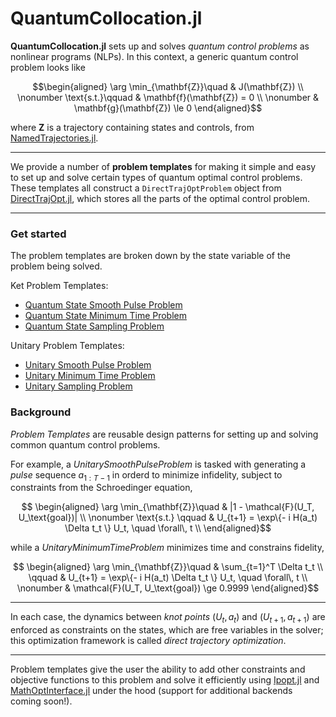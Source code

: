 # QuantumCollocation.jl

**QuantumCollocation.jl** sets up and solves *quantum control problems* as nonlinear programs (NLPs). In this context, a generic quantum control problem looks like
```math
\begin{aligned}
    \arg \min_{\mathbf{Z}}\quad & J(\mathbf{Z}) \\
    \nonumber \text{s.t.}\qquad & \mathbf{f}(\mathbf{Z}) = 0 \\
    \nonumber & \mathbf{g}(\mathbf{Z}) \le 0  
\end{aligned}
```
where $\mathbf{Z}$ is a trajectory  containing states and controls, from [NamedTrajectories.jl](https://github.com/harmoniqs/NamedTrajectories.jl).

-----

We provide a number of **problem templates** for making it simple and easy to set up and solve 
certain types of quantum optimal control problems. These templates all construct a 
`DirectTrajOptProblem` object from [DirectTrajOpt.jl](https://github.com/harmoniqs/DirectTrajOpt.jl), which stores all the parts of the optimal control problem.

-----

### Get started

The problem templates are broken down by the state variable of the problem being solved.

Ket Problem Templates:
- [Quantum State Smooth Pulse Problem](@ref)
- [Quantum State Minimum Time Problem](@ref)
- [Quantum State Sampling Problem](@ref)

Unitary Problem Templates:
- [Unitary Smooth Pulse Problem](@ref)
- [Unitary Minimum Time Problem](@ref)
- [Unitary Sampling Problem](@ref)

### Background

*Problem Templates* are reusable design patterns for setting up and solving common quantum control problems. 

For example, a *UnitarySmoothPulseProblem* is tasked with generating a *pulse* sequence $a_{1:T-1}$ in orderd to minimize infidelity, subject to constraints from the Schroedinger equation,
```math
    \begin{aligned}
        \arg \min_{\mathbf{Z}}\quad & |1 - \mathcal{F}(U_T, U_\text{goal})|  \\
        \nonumber \text{s.t.}
        \qquad & U_{t+1} = \exp\{- i H(a_t) \Delta t_t \} U_t, \quad \forall\, t \\
    \end{aligned}
```
while a *UnitaryMinimumTimeProblem* minimizes time and constrains fidelity,
```math
    \begin{aligned}
        \arg \min_{\mathbf{Z}}\quad & \sum_{t=1}^T \Delta t_t \\
        \qquad & U_{t+1} = \exp\{- i H(a_t) \Delta t_t \} U_t, \quad \forall\, t \\
        \nonumber & \mathcal{F}(U_T, U_\text{goal}) \ge 0.9999
    \end{aligned}
```

-----

In each case, the dynamics between *knot points* $(U_t, a_t)$ and $(U_{t+1}, a_{t+1})$ are enforced as constraints on the states, which are free variables in the solver; this optimization framework is called *direct trajectory optimization*. 

-----

Problem templates give the user the ability to add other constraints and objective functions to this problem and solve it efficiently using [Ipopt.jl](https://github.com/jump-dev/Ipopt.jl) and [MathOptInterface.jl](https://github.com/jump-dev/MathOptInterface.jl) under the hood (support for additional backends coming soon!).

